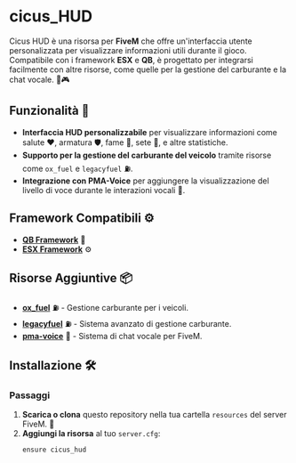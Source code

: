 # cicus_HUD

Cicus HUD è una risorsa per **FiveM** che offre un'interfaccia utente personalizzata per visualizzare informazioni utili durante il gioco. Compatibile con i framework **ESX** e **QB**, è progettato per integrarsi facilmente con altre risorse, come quelle per la gestione del carburante e la chat vocale. 🚗🎮

## Funzionalità 🌟

- **Interfaccia HUD personalizzabile** per visualizzare informazioni come salute ❤️, armatura 🛡️, fame 🍔, sete 🥤, e altre statistiche.
- **Supporto per la gestione del carburante del veicolo** tramite risorse come `ox_fuel` e `legacyfuel` ⛽.
- **Integrazione con PMA-Voice** per aggiungere la visualizzazione del livello di voce durante le interazioni vocali 🎤.

## Framework Compatibili ⚙️

- **[QB Framework](https://github.com/qbcore-framework/qb-core)** 🔧
- **[ESX Framework](https://github.com/esx-framework/esx_core)** ⚙️

## Risorse Aggiuntive 📦
- **[ox_fuel](https://github.com/oxmysql/ox_fuel)** ⛽ - Gestione carburante per i veicoli.
- **[legacyfuel](https://github.com/legacyfuel)** ⛽ - Sistema avanzato di gestione carburante.
- **[pma-voice](https://github.com/pma-voice/pma-voice)** 🎤 - Sistema di chat vocale per FiveM.

## Installazione 🛠️

### Passaggi

1. **Scarica o clona** questo repository nella tua cartella `resources` del server FiveM. 📂
2. **Aggiungi la risorsa** al tuo `server.cfg`:
   ```bash
   ensure cicus_hud
